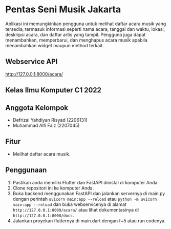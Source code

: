 # Pentas Seni Musik Jakarta
Aplikasi ini memungkinkan pengguna untuk melihat daftar acara musik yang tersedia, termasuk informasi seperti nama acara, tanggal dan waktu, lokasi, deskripsi acara, dan daftar artis yang tampil. Pengguna juga dapat menambahkan, memperbarui, dan menghapus acara musik apabila menambahkan widget maupun method terkait.

## Webservice API
http://127.0.0.1:8000/acara/

## Kelas Ilmu Komputer C1 2022
## Anggota Kelompok 
- Defrizal Yahdiyan Risyad (2206131)
- Muhammad Alfi Faiz (2207045)

## Fitur
- Melihat daftar acara musik.

## Penggunaan
1. Pastikan anda memiliki Flutter dan FastAPI diinstal di komputer Anda.
2. Clone repositori ini ke komputer Anda.
3. Buka backend menggunakan FastAPI dan jalankan servernya di main.py dengan perintah `uvicorn main:app --reload` atau `python -m uvicorn main:app --reload` dan buka webservicenya di alamat `http://127.0.0.1:8000/acara/` atau lihat dokumentasinya di `http://127.0.0.1:8000/docs`.
4. Jalankan proyekan flutternya di main.dart dengan f+5 atau run codenya.
